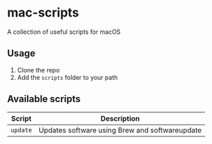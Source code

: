# mac-scripts

A collection of useful scripts for macOS

## Usage

1. Clone the repo
2. Add the `scripts` folder to your path

## Available scripts

| Script | Description |
| - | - |
| `update` | Updates software using Brew and softwareupdate |
